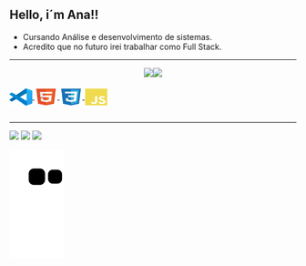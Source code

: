 ## Hello, i´m Ana!!


- Cursando Análise e desenvolvimento de sistemas.
- Acredito que no futuro irei trabalhar como Full  Stack.

<hr>
<div align="center"><a href="https://github.com/AnaPds"><img height="180em" src="https://github-readme-stats.vercel.app/api?username=AnaPds&show_icons=true&theme=dracula&include_all_commits=true&count_private=true"/><img height="180em" src="https://github-readme-stats.vercel.app/api/top-langs/?username=AnaPds&layout=compact&langs_count=7&theme=dracula"/></div><div style="display: inline_block"><br>
  <img align="center" alt="Ana-HTML" height="30" width="40" src="https://raw.githubusercontent.com/devicons/devicon/master/icons/vscode/vscode-original.svg">
  <img align="center" alt="Ana-HTML" height="30" width="40" src="https://raw.githubusercontent.com/devicons/devicon/master/icons/html5/html5-original.svg">
  <img align="center" alt="Ana-CSS" height="30" width="40" src="https://raw.githubusercontent.com/devicons/devicon/master/icons/css3/css3-original.svg">
   <img align="center" alt="Ana-Js" height="30" width="40" src="https://raw.githubusercontent.com/devicons/devicon/master/icons/javascript/javascript-plain.svg">
   </div>
 
   ##
   
   <hr>
   <a href="https://www.instagram.com/anapds__/" target="_blank"><img src="https://img.shields.io/badge/-Instagram-%23E4405F?style=for-the-badge&logo=instagram&logoColor=white" target="_blank"></a>
   <a href = "mailto:paulati1102@gmail.com"><img src="https://img.shields.io/badge/-Gmail-%23333?style=for-the-badge&logo=gmail&logoColor=white" target="_blank"></a>
<a href="https://linkedin.com/in/ana-paula-923012237" target="_blank"><img src="https://img.shields.io/badge/-LinkedIn-%230077B5?style=for-the-badge&logo=linkedin&logoColor=white" target="_blank"></a>

![snake gif](https://github.com/Anapds/Anapds/blob/output/github-contribution-grid-snake.svg)

